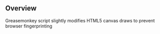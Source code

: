 
## Overview
Greasemonkey script slightly modifies HTML5 canvas draws to prevent browser fingerprinting 
